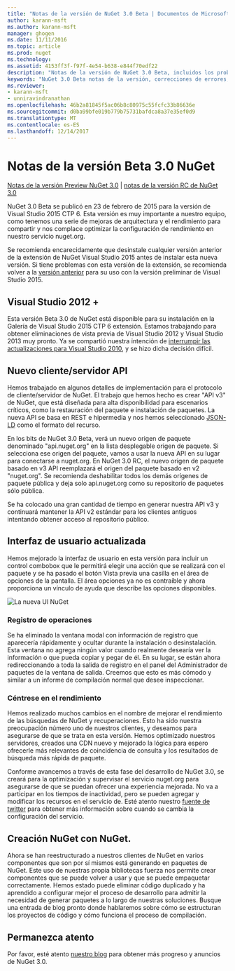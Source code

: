 ```yaml
---
title: "Notas de la versión de NuGet 3.0 Beta | Documentos de Microsoft"
author: karann-msft
ms.author: karann-msft
manager: ghogen
ms.date: 11/11/2016
ms.topic: article
ms.prod: nuget
ms.technology: 
ms.assetid: 4153ff3f-f97f-4e54-b638-e844f70edf22
description: "Notas de la versión de NuGet 3.0 Beta, incluidos los problemas conocidos, correcciones de errores, las funciones agregadas y dcr."
keywords: "NuGet 3.0 Beta notas de la versión, correcciones de errores, problemas, conocidos agregan características, DCR"
ms.reviewer:
- karann-msft
- unniravindranathan
ms.openlocfilehash: 46b2a81845f5ac06b8c80975c55fcfc33b86636e
ms.sourcegitcommit: d0ba99bfe019b779b75731bafdca8a37e35ef0d9
ms.translationtype: MT
ms.contentlocale: es-ES
ms.lasthandoff: 12/14/2017
---
```

# <a name="nuget-30-beta-release-notes"></a>Notas de la versión Beta 3.0 NuGet

[Notas de la versión Preview NuGet 3.0](../release-notes/nuget-3.0-preview.md) | [notas de la versión RC de NuGet 3.0](../release-notes/nuget-3.0-rc.md)

NuGet 3.0 Beta se publicó en 23 de febrero de 2015 para la versión de Visual Studio 2015 CTP 6. Esta versión es muy importante a nuestro equipo, como tenemos una serie de mejoras de arquitectura y el rendimiento para compartir y nos complace optimizar la configuración de rendimiento en nuestro servicio nuget.org.

Se recomienda encarecidamente que desinstale cualquier versión anterior de la extensión de NuGet Visual Studio 2015 antes de instalar esta nueva versión.  Si tiene problemas con esta versión de la extensión, se recomienda volver a la [versión anterior](http://nuget.codeplex.com/downloads/get/909582) para su uso con la versión preliminar de Visual Studio 2015.

## <a name="visual-studio-2012"></a>Visual Studio 2012 +

Esta versión Beta 3.0 de NuGet está disponible para su instalación en la Galería de Visual Studio 2015 CTP 6 extensión. Estamos trabajando para obtener eliminaciones de vista previa de Visual Studio 2012 y Visual Studio 2013 muy pronto. Ya se compartió nuestra intención de [interrumpir las actualizaciones para Visual Studio 2010](http://blog.nuget.org/20141002/visual-studio-2010.html), y se hizo dicha decisión difícil.

## <a name="new-clientserver-api"></a>Nuevo cliente/servidor API

Hemos trabajado en algunos detalles de implementación para el protocolo de cliente/servidor de NuGet. El trabajo que hemos hecho es crear "API v3" de NuGet, que está diseñada para alta disponibilidad para escenarios críticos, como la restauración del paquete e instalación de paquetes. La nueva API se basa en REST e hipermedia y nos hemos seleccionado [JSON-LD](http://json-ld.org) como el formato del recurso.

En los bits de NuGet 3.0 Beta, verá un nuevo origen de paquete denominado "api.nuget.org" en la lista desplegable origen de paquete.   Si selecciona ese origen del paquete, vamos a usar la nueva API en su lugar para conectarse a nuget.org. En NuGet 3.0 RC, el nuevo origen de paquete basado en v3 API reemplazará el origen del paquete basado en v2 "nuget.org".  Se recomienda deshabilitar todos los demás orígenes de paquete pública y deja solo api.nuget.org como su repositorio de paquetes sólo pública.

Se ha colocado una gran cantidad de tiempo en generar nuestra API v3 y continuará mantener la API v2 estándar para los clientes antiguos intentando obtener acceso al repositorio público.

## <a name="updated-ui"></a>Interfaz de usuario actualizada

Hemos mejorado la interfaz de usuario en esta versión para incluir un control combobox que le permitirá elegir una acción que se realizará con el paquete y se ha pasado el botón Vista previa una casilla en el área de opciones de la pantalla.  El área opciones ya no es contraíble y ahora proporciona un vínculo de ayuda que describe las opciones disponibles.

![La nueva UI NuGet](./media/NuGet-3.0-Beta/updated-ui.png)


### <a name="operation-logging"></a>Registro de operaciones

Se ha eliminado la ventana modal con información de registro que aparecería rápidamente y ocultar durante la instalación o desinstalación.  Esta ventana no agrega ningún valor cuando realmente desearía ver la información o que pueda copiar y pegar de él.  En su lugar, se están ahora redireccionando a toda la salida de registro en el panel del Administrador de paquetes de la ventana de salida.  Creemos que esto es más cómodo y similar a un informe de compilación normal que desee inspeccionar.


### <a name="focus-on-performance"></a>Céntrese en el rendimiento

Hemos realizado muchos cambios en el nombre de mejorar el rendimiento de las búsquedas de NuGet y recuperaciones.  Esto ha sido nuestra preocupación número uno de nuestros clientes, y deseamos para asegurarse de que se trata en esta versión.  Hemos optimizado nuestros servidores, creados una CDN nuevo y mejorado la lógica para espero ofrecerle más relevantes de coincidencia de consulta y los resultados de búsqueda más rápida de paquete.

Conforme avancemos a través de esta fase del desarrollo de NuGet 3.0, se creará para la optimización y supervisar el servicio nuget.org para asegurarse de que se puedan ofrecer una experiencia mejorada.  No va a participar en los tiempos de inactividad, pero se pueden agregar y modificar los recursos en el servicio de.  Esté atento nuestro [fuente de twitter](http://twitter.com/nuget) para obtener más información sobre cuando se cambia la configuración del servicio.

## <a name="building-nuget-with-nuget"></a>Creación NuGet con NuGet.

Ahora se han reestructurado a nuestros clientes de NuGet en varios componentes que son por sí mismos está generando en paquetes de NuGet. Este uso de nuestras propia bibliotecas fuerza nos permite crear componentes que se puede volver a usar y que se puede empaquetar correctamente.  Hemos estado puede eliminar código duplicado y ha aprendido a configurar mejor el proceso de desarrollo para admitir la necesidad de generar paquetes a lo largo de nuestras soluciones.  Busque una entrada de blog pronto donde hablaremos sobre cómo se estructuran los proyectos de código y cómo funciona el proceso de compilación.

## <a name="stay-tuned"></a>Permanezca atento

Por favor, esté atento [nuestro blog](http://blog.nuget.org) para obtener más progreso y anuncios de NuGet 3.0.
